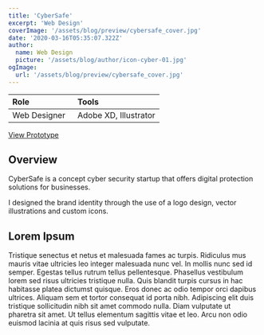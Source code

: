 ```yaml
---
title: 'CyberSafe'
excerpt: 'Web Design'
coverImage: '/assets/blog/preview/cybersafe_cover.jpg'
date: '2020-03-16T05:35:07.322Z'
author:
  name: Web Design
  picture: '/assets/blog/author/icon-cyber-01.jpg'
ogImage:
  url: '/assets/blog/preview/cybersafe_cover.jpg'
---
```

| Role   | Tools    | 
| :----- | :------- |
| Web Designer  &nbsp;| Adobe XD, Illustrator |

[View Prototype](https://xd.adobe.com/view/ac5daf3d-9e51-40b8-916b-b794bc33c408-f90e/) 

## Overview

CyberSafe is a concept cyber security startup that offers digital protection solutions for businesses. 

I designed the brand identity through the use of a logo design, vector illustrations and custom icons. 

## Lorem Ipsum

Tristique senectus et netus et malesuada fames ac turpis. Ridiculus mus mauris vitae ultricies leo integer malesuada nunc vel. In mollis nunc sed id semper. Egestas tellus rutrum tellus pellentesque. Phasellus vestibulum lorem sed risus ultricies tristique nulla. Quis blandit turpis cursus in hac habitasse platea dictumst quisque. Eros donec ac odio tempor orci dapibus ultrices. Aliquam sem et tortor consequat id porta nibh. Adipiscing elit duis tristique sollicitudin nibh sit amet commodo nulla. Diam vulputate ut pharetra sit amet. Ut tellus elementum sagittis vitae et leo. Arcu non odio euismod lacinia at quis risus sed vulputate.
